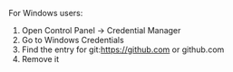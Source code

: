 <!-- Interview Preparation Material -->

<!-- Steps to remove stored git creds in windows -->
 For Windows users:
1. Open Control Panel → Credential Manager
2. Go to Windows Credentials
3. Find the entry for git:https://github.com or github.com
4. Remove it

